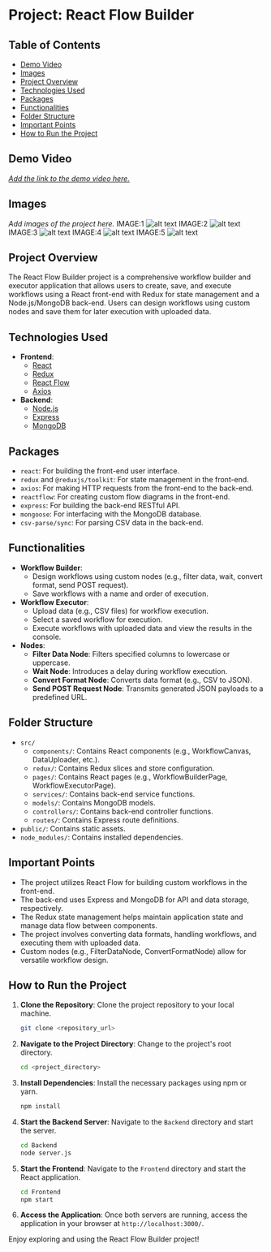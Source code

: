 # Project: React Flow Builder

## Table of Contents
- [Demo Video](#demo-video)
- [Images](#images)
- [Project Overview](#project-overview)
- [Technologies Used](#technologies-used)
- [Packages](#packages)
- [Functionalities](#functionalities)
- [Folder Structure](#folder-structure)
- [Important Points](#important-points)
- [How to Run the Project](#how-to-run-the-project)

## Demo Video
[*Add the link to the demo video here.*](https://www.youtube.com/watch?v=NQEadYxT7L4)

## Images
*Add images of the project here.*
IMAGE:1 ![alt text](image.png)
IMAGE:2 ![alt text](image-1.png)
IMAGE:3 ![alt text](image-2.png)
IMAGE:4 ![alt text](image-3.png)
IMAGE:5 ![alt text](image-4.png)
## Project Overview

The React Flow Builder project is a comprehensive workflow builder and executor application that allows users to create, save, and execute workflows using a React front-end with Redux for state management and a Node.js/MongoDB back-end. Users can design workflows using custom nodes and save them for later execution with uploaded data.

## Technologies Used

- **Frontend**:
    - [React](https://react.dev/)
    - [Redux](https://redux.js.org/)
    - [React Flow](https://reactflow.dev/)
    - [Axios](https://axios-http.com/)
- **Backend**:
    - [Node.js](https://nodejs.org/)
    - [Express](https://expressjs.com/)
    - [MongoDB](https://www.mongodb.com/)

## Packages

- `react`: For building the front-end user interface.
- `redux` and `@reduxjs/toolkit`: For state management in the front-end.
- `axios`: For making HTTP requests from the front-end to the back-end.
- `reactflow`: For creating custom flow diagrams in the front-end.
- `express`: For building the back-end RESTful API.
- `mongoose`: For interfacing with the MongoDB database.
- `csv-parse/sync`: For parsing CSV data in the back-end.

## Functionalities

- **Workflow Builder**:
    - Design workflows using custom nodes (e.g., filter data, wait, convert format, send POST request).
    - Save workflows with a name and order of execution.
- **Workflow Executor**:
    - Upload data (e.g., CSV files) for workflow execution.
    - Select a saved workflow for execution.
    - Execute workflows with uploaded data and view the results in the console.
- **Nodes**:
    - **Filter Data Node**: Filters specified columns to lowercase or uppercase.
    - **Wait Node**: Introduces a delay during workflow execution.
    - **Convert Format Node**: Converts data format (e.g., CSV to JSON).
    - **Send POST Request Node**: Transmits generated JSON payloads to a predefined URL.

## Folder Structure

- `src/`
    - `components/`: Contains React components (e.g., WorkflowCanvas, DataUploader, etc.).
    - `redux/`: Contains Redux slices and store configuration.
    - `pages/`: Contains React pages (e.g., WorkflowBuilderPage, WorkflowExecutorPage).
    - `services/`: Contains back-end service functions.
    - `models/`: Contains MongoDB models.
    - `controllers/`: Contains back-end controller functions.
    - `routes/`: Contains Express route definitions.
- `public/`: Contains static assets.
- `node_modules/`: Contains installed dependencies.

## Important Points

- The project utilizes React Flow for building custom workflows in the front-end.
- The back-end uses Express and MongoDB for API and data storage, respectively.
- The Redux state management helps maintain application state and manage data flow between components.
- The project involves converting data formats, handling workflows, and executing them with uploaded data.
- Custom nodes (e.g., FilterDataNode, ConvertFormatNode) allow for versatile workflow design.

## How to Run the Project

1. **Clone the Repository**: Clone the project repository to your local machine.
    ```bash
    git clone <repository_url>
    ```

2. **Navigate to the Project Directory**: Change to the project's root directory.
    ```bash
    cd <project_directory>
    ```

3. **Install Dependencies**: Install the necessary packages using npm or yarn.
    ```bash
    npm install
    ```

4. **Start the Backend Server**: Navigate to the `Backend` directory and start the server.
    ```bash
    cd Backend
    node server.js
    ```

5. **Start the Frontend**: Navigate to the `Frontend` directory and start the React application.
    ```bash
    cd Frontend
    npm start
    ```

6. **Access the Application**: Once both servers are running, access the application in your browser at `http://localhost:3000/`.

Enjoy exploring and using the React Flow Builder project!